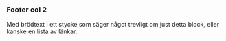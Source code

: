 ### Footer col 2

Med brödtext i ett stycke som säger något trevligt om just detta block, eller kanske en lista av länkar.
